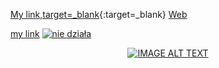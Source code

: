 [My link,target=_blank](https://tomaszkorczyk.github.io/portfolio){:target=_blank}
[Web][1]

[1]:https://tomaszkorczyk.github.io/portfolio "target=_blank"
<a href="https://tomaszkorczyk.github.io/portfolio" target="_blank" >my link</a>
<a href="https://tomaszkorczyk.github.io/portfolio" target="_blank" >
    <img src="https://tomaszkorczyk.github.io/portfolio" alt="nie działa">
</a>
<div align="center">
  <a href="https://tomaszkorczyk.github.io/portfolio" target="_blank"><img src="https://tomaszkorczyk.github.io/portfolio" alt="IMAGE ALT TEXT"></a>
</div>
